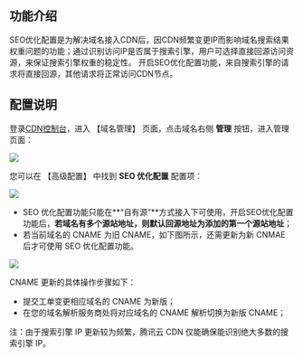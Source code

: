## 功能介绍
SEO优化配置是为解决域名接入CDN后，因CDN频繁变更IP而影响域名搜索结果权重问题的功能；通过识别访问IP是否属于搜索引擎，用户可选择直接回源访问资源，来保证搜索引擎权重的稳定性。
开启SEO优化配置功能，来自搜索引擎的请求将直接回源，其他请求将正常访问CDN节点。


## 配置说明

登录[CDN控制台](https://console.qcloud.com/cdn)，进入 【域名管理】 页面，点击域名右侧 **管理** 按钮，进入管理页面：

![](https://mc.qcloudimg.com/static/img/70a01c53cfaa997013da2cb4b699bbf1/donmai_management.png)

您可以在 【高级配置】 中找到 **SEO 优化配置** 配置项：

![](https://mccdn.qcloud.com/static/img/d9643dcd9a8d747fc79642cdaf059499/SEO.png)

+ SEO 优化配置功能只能在**“自有源”**方式接入下可使用，开启SEO优化配置功能后，**若域名有多个源站地址，则默认回源地址为添加的第一个源站地址**；
+ 若当前域名的 CNAME 为旧 CNAME，如下图所示，还需更新为新 CNMAE 后才可使用 SEO 优化配置功能。

![](https://mccdn.qcloud.com/static/img/80afb8cf5a858e91d596f5a3be86f70d/seo.png)

CNAME 更新的具体操作步骤如下：
+ 提交工单变更相应域名的 CNAME 为新版；
+ 在您的域名解析服务商处将对应域名的 CNAME 解析切换为新版 CNAME；

注：由于搜索引擎 IP 更新较为频繁，腾讯云 CDN 仅能确保能识别绝大多数的搜索引擎 IP。